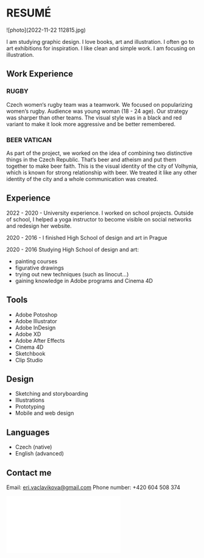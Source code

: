 # RESUMÉ


![photo](2022-11-22 112815.jpg)

I am studying graphic design. 
I love books, art and illustration. 
I often go to art exhibitions for inspiration. 
I like clean and simple work. 
I am focusing on illustration. 

## Work Experience

### RUGBY
Czech women‘s rugby team was a teamwork. 
We focused on popularizing women‘s rugby. 
Audience was young woman (18 - 24 age). 
Our strategy was sharper than other teams. 
The visual style was in a black and red variant 
to make it look more aggressive and be better remembered.

### BEER VATICAN
As part of the project, 
we worked on the idea of combining two distinctive 
things in the Czech Republic. 
That‘s beer and atheism and  put them together to make beer faith. 
This is the visual identity of the city of Volhynia, 
which is known for strong relationship with beer. 
We treated it like any other identity of the city and a whole communication was created.

## Experience
2022 - 2020 - University experience. 
I worked on school projects. Outside of school, 
I helped a yoga instructor to become visible on social networks and redesign her website.

2020 - 2016 - I finished High School of design and art in Prague 

2020 - 2016 Studying High School of design and art: 
- painting courses 
- figurative drawings 
- trying out new techniques (such as linocut…)
- gaining knowledge in Adobe programs and Cinema 4D

## Tools
- Adobe Potoshop
- Adobe Illustrator
- Adobe InDesign
- Adobe XD
- Adobe After Effects
- Cinema 4D
- Sketchbook
- Clip Studio

## Design
- Sketching and storyboarding
- Illustrations
- Prototyping
- Mobile and web design

## Languages
- Czech (native)
- English (advanced)

## Contact me
  Email: eri.vaclavikova@gmail.com
  Phone number: +420 604 508 374
  
 ![vacavikova_cv.pdf](vacavikova_cv.pdf)


